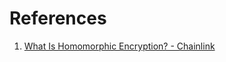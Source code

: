---
---
# References
1. [What Is Homomorphic Encryption? - Chainlink](https://blog.chain.link/homomorphic-encryption/)